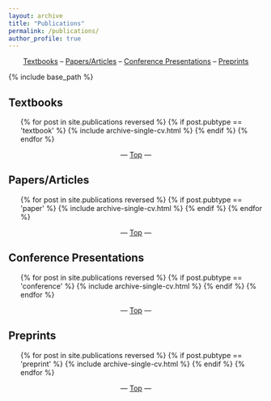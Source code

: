 ```yaml
---
layout: archive
title: "Publications"
permalink: /publications/
author_profile: true
---
```


<center><a href="#textbooks">Textbooks</a> – <a href="#papers-articles">Papers/Articles</a> – <a href="#conference-presentations">Conference Presentations</a> – <a href="#preprints">Preprints</a></center>

{% include base_path %}

<h2 id="textbooks">Textbooks</h2>
<ol reversed>{% for post in site.publications reversed %}
  {% if post.pubtype == 'textbook' %}
    {% include archive-single-cv.html %}
  {% endif %}
{% endfor %}</ol>

<center>— <a href="#top">Top</a> —</center>

<h2 id="papers-articles">Papers/Articles</h2>
<ol reversed>{% for post in site.publications reversed %}
  {% if post.pubtype == 'paper' %}
    {% include archive-single-cv.html %}
  {% endif %}
{% endfor %}</ol>

<center>— <a href="#top">Top</a> —</center>

<h2 id="conference-presentations">Conference Presentations</h2>
<ol reversed>{% for post in site.publications reversed %}
  {% if post.pubtype == 'conference' %}
    {% include archive-single-cv.html %}
  {% endif %}
{% endfor %}</ol>

<center>— <a href="#top">Top</a> —</center>

<h2 id="preprints">Preprints</h2>
<ol reversed>{% for post in site.publications reversed %}
  {% if post.pubtype == 'preprint' %}
    {% include archive-single-cv.html %}
  {% endif %}
{% endfor %}</ol>

<center>— <a href="#top">Top</a> —</center>
